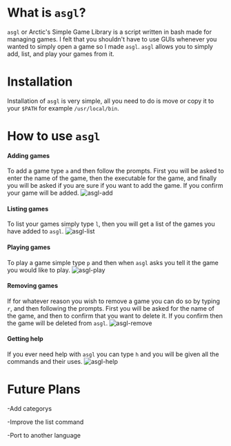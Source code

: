 # What is `asgl`?

`asgl` or Arctic's Simple Game Library is a script written in bash made for managing games.  I felt that you shouldn't have to use GUIs whenever you wanted to simply open a game so I made `asgl`.  `asgl` allows you to simply add, list, and play your games from it.

# Installation
Installation of `asgl` is very simple, all you need to do is move or copy it to your `$PATH` for example `/usr/local/bin`.

# How to use `asgl`
#### Adding games
To add a game type `a` and then follow the prompts.  First you will be asked to enter the name of the game, then the executable for the game, and finally you will be asked if you are sure if you want to add the game.  If you confirm your game will be added.
![asgl-add](https://gitlab.com/ArcticTheRogue/asgl/blob/master/Screenshots/asgl-add.png)
#### Listing games
To list your games simply type `l`, then you will get a list of the games you have added to `asgl`.
![asgl-list](https://gitlab.com/ArcticTheRogue/asgl/blob/master/Screenshots/asgl-list.png)
#### Playing games
To play a game simple type `p` and then when `asgl` asks you tell it the game you would like to play.
![asgl-play](https://gitlab.com/ArcticTheRogue/asgl/blob/master/Screenshots/asgl-play.png)
#### Removing games
If for whatever reason you wish to remove a game you can do so by typing `r`, and then following the prompts.  First you will be asked for the name of the game, and then to confirm that you want to delete it.  If you confirm then the game will be deleted from `asgl`.
![asgl-remove](https://gitlab.com/ArcticTheRogue/asgl/blob/master/Screenshots/asgl-remove.png)
#### Getting help
If you ever need help with `asgl` you can type `h` and you will be given all the commands and their uses.
![asgl-help](https://gitlab.com/ArcticTheRogue/asgl/blob/master/Screenshots/asgl-help.png)

# Future Plans
-Add categorys

-Improve the list command

-Port to another language
